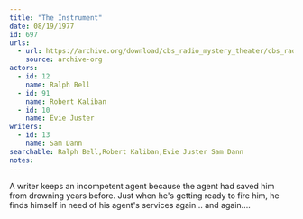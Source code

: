 ```yaml
---
title: "The Instrument"
date: 08/19/1977
id: 697
urls: 
  - url: https://archive.org/download/cbs_radio_mystery_theater/cbs_radio_mystery_theater-0651-0700.zip/cbs_radio_mystery_theater-0651-0700%2Fcbsrmt_0697_the_instrument.mp3
    source: archive-org
actors:  
  - id: 12
    name: Ralph Bell  
  - id: 91
    name: Robert Kaliban  
  - id: 10
    name: Evie Juster
writers:  
  - id: 13
    name: Sam Dann
searchable: Ralph Bell,Robert Kaliban,Evie Juster Sam Dann
notes:  
---
```

A writer keeps an incompetent agent because the agent had saved him from drowning years before. Just when he's getting ready to fire him, he finds himself in need of his agent's services again... and again....